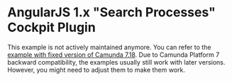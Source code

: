 AngularJS 1.x "Search Processes" Cockpit Plugin
======================================================

This example is not actively maintained anymore. You can refer to the [example with fixed version of Camunda 7.18](https://github.com/camunda/camunda-bpm-examples/blob/7.18/cockpit/cockpit-angularjs-search-processes).
Due to Camunda Platform 7 backward compatibility, the examples usually still work with later versions. However, you
might need to adjust them to make them work.